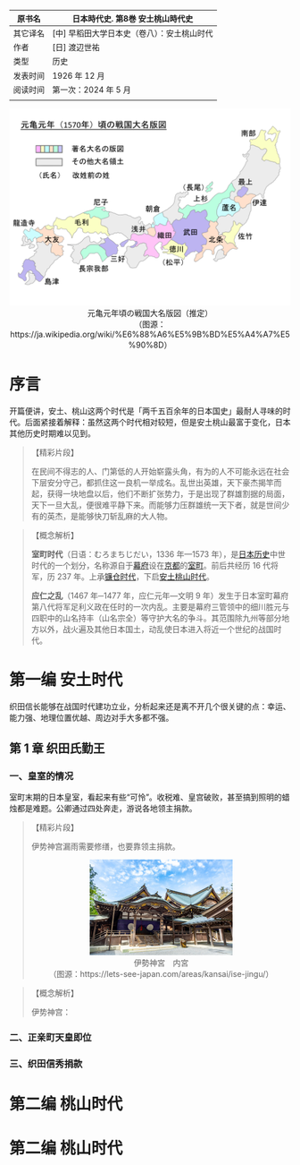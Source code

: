 | 原书名   | 日本時代史. 第8巻 安土桃山時代史            |
| -------- | ------------------------------------------- |
| 其它译名 | [中] 早稻田大学日本史（卷八）：安土桃山时代 |
| 作者     | [日] 渡辺世祐                               |
| 类型     | 历史                                        |
| 发表时间 | 1926 年 12 月                               |
| 阅读时间 | 第一次：2024 年 5 月                        |
|          |                                             |







<p align="center"><img src="./assets/Map_Japan_Genki1.png" alt="Map_Japan_Genki1" style="zoom: 50%;" /><br>元亀元年頃の戦国大名版図（推定）<br>（图源：https://ja.wikipedia.org/wiki/%E6%88%A6%E5%9B%BD%E5%A4%A7%E5%90%8D）</p>



# 序言



开篇便讲，安土、桃山这两个时代是「两千五百余年的日本国史」最耐人寻味的时代。后面紧接着解释：虽然这两个时代相对较短，但是安土桃山最富于变化，日本其他历史时期难以见到。

> 【精彩片段】
>
> 在民间不得志的人、门第低的人开始崭露头角，有为的人不可能永远在社会下层安分守己，都抓住这一良机一举成名。乱世出英雄，天下豪杰揭竿而起，获得一块地盘以后，他们不断扩张势力，于是出现了群雄割据的局面，天下一旦大乱，便很难平静下来。而能够力压群雄统一天下者，就是世间少有的英杰，是能够快刀斩乱麻的大人物。

> 【概念解析】
>
> **室町时代**（日语：むろまちじだい，1336 年—1573 年），是[日本历史](https://zh.wikipedia.org/wiki/日本史)中世时代的一个划分，名称源自于[幕府](https://zh.wikipedia.org/wiki/幕府_(日本))设在[京都](https://zh.wikipedia.org/wiki/京都)的[室町](https://zh.wikipedia.org/wiki/室町)。前后共经历 16 代将军，历 237 年。上承[镰仓时代](https://zh.wikipedia.org/wiki/鎌倉時代)，下启[安土桃山时代](https://zh.wikipedia.org/wiki/安土桃山时代)。
>
> **应仁之乱**（1467 年─1477 年，应仁元年—文明 9 年）发生于日本室町幕府第八代将军足利义政在任时的一次内乱。主要是幕府三管领中的细川胜元与四职中的山名持丰（山名宗全）等守护大名的争斗。其范围除九州等部分地方以外，战火遍及其他日本国土，动乱使日本进入将近一个世纪的战国时代。



# 第一编   安土时代



织田信长能够在战国时代建功立业，分析起来还是离不开几个很关键的点：幸运、能力强、地理位置优越、周边对手大多都不强。



## 第 1 章   织田氏勤王



### 一、皇室的情况

室町末期的日本皇室，看起来有些“可怜”。收税难、皇宫破败，甚至搞到照明的蜡烛都是难题。公卿通过四处奔走，游说各地领主捐款。

> 【精彩片段】
>
> 伊势神宫漏雨需要修缮，也要靠领主捐款。
>
> <p align="center"><img src="./assets/%E3%82%B5%E3%83%A0%E3%83%8D_%E5%BA%83%E5%B3%B6%E7%9C%8C_%E4%BC%8A%E5%8B%A2%E7%A5%9E%E5%AE%AE_%E5%86%85%E5%AE%AE_pixta_54953832_L-scaled.jpg" alt="サムネ_広島県_伊勢神宮_内宮_pixta_54953832_L-scaled" style="zoom: 25%;" /><br>伊勢神宮　内宮<br>（图源：https://lets-see-japan.com/areas/kansai/ise-jingu/）</p>

> 【概念解析】
>
> 伊势神宫：

### 二、正亲町天皇即位





### 三、织田信秀捐款







# 第二编   桃山时代

































# 第二编   桃山时代

